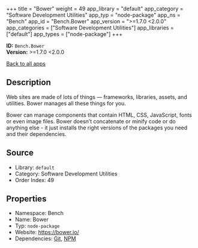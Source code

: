 ﻿+++
title = "Bower"
weight = 49
app_library = "default"
app_category = "Software Development Utilities"
app_typ = "node-package"
app_ns = "Bench"
app_id = "Bench.Bower"
app_version = ">=1.7.0 <2.0.0"
app_categories = ["Software Development Utilities"]
app_libraries = ["default"]
app_types = ["node-package"]
+++

**ID:** `Bench.Bower`  
**Version:** >=1.7.0 <2.0.0  
<!--more-->

[Back to all apps](/apps/)

## Description
Web sites are made of lots of things — frameworks, libraries, assets, and utilities.
Bower manages all these things for you.

Bower can manage components that contain HTML, CSS, JavaScript, fonts or even image files.
Bower doesn’t concatenate or minify code or do anything else - it just installs
the right versions of the packages you need and their dependencies.

## Source

* Library: `default`
* Category: Software Development Utilities
* Order Index: 49

## Properties

* Namespace: Bench
* Name: Bower
* Typ: `node-package`
* Website: <https://bower.io/>
* Dependencies: [Git](/app/Bench.Git), [NPM](/app/Bench.Npm)

